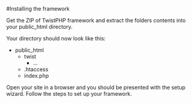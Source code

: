 #Installing the framework

Get the ZIP of TwistPHP framework and extract the folders contents into your public_html directory.

Your directory should now look like this:

* public_html
    * twist
        * ...
    * .htaccess
    * index.php

Open your site in a browser and you should be presented with the setup wizard. Follow the steps to set up your framework.